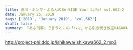 ```yaml
---
title: 石川・ホンマ・ぶるんのBe-SIDE Your Life! vol.662-2
date: January 25, 2019
tags: ['2019', 'January 2019', 'vol.662']
draft: false
summary: 『あぶ刑事』で言うとこの「ハマ」から引き続き放送KAGAWA
---
```


http://project-phi.ddo.jp/ishikawa/ishikawa662_2.mp3
